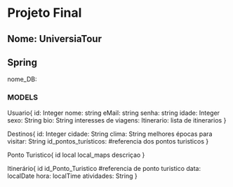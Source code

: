 # Projeto Final

## Nome: UniversiaTour

## Spring
nome_DB: 

### MODELS
Usuario{
    id: Integer
    nome: string
    eMail: string
    senha: string
    idade: Integer
    sexo: String
    bio: String
    interesses de viagens: <lista> 
    Itinerario: lista de itinerarios
}

Destinos{
    id: Integer
    cidade: String 
    clima: String
    melhores épocas para visitar: String
    id_pontos_turísticos: <lista> #referencia dos pontos turisticos
}

Ponto Turistico{
    id
    local
    local_maps
    descriçao
}

Itinerário{
    id
    id_Ponto_Turistico #referencia de ponto turistico
    data: localDate
    hora: localTime
    atividades: String
}



